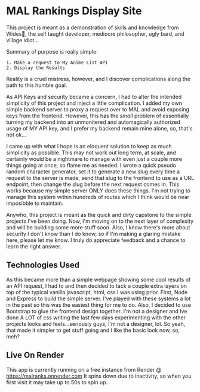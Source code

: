 # MAL Rankings Display Site

This project is meant as a demonstration of skills and knowledge from Wides🎸, the self taught developer, mediocre philosopher,
ugly bard, and village idiot...

Summary of purpose is really simple:

    1. Make a request to My Anime List API
    2. Display the Results

Reality is a cruel mistress, however, and I discover complications along the path to this humble goal.

As API Keys and security became a concern, I had to alter the intended simplicity of this project and inject a little complication. I
added my own simple backend server to proxy a request over to MAL and avoid exposing keys from the frontend. However, this has the
*small* problem of essentially turning my backend into an unmonitered and automagically authorized usage of MY API key, and I prefer
my backend remain mine alone, so, that's not ok...

I came up with what I hope is an eloquent solution to keep as much simplicity as possible. This may not work out long term, at scale,
and certainly would be a nightmare to manage with even just a couple more things going at once, so flame me as needed. I wrote a quick
pseudo random character generator, set it to generate a new slug every time a request to the server is made, send that slug to the frontend
to use as a URL endpoint, then change the slug before the next request comes in. This works because my simple server ONLY does these things.
I'm not trying to manage this system within hundreds of routes which I think would be near imposibble to maintain.

Anywho, this project is meant as the quick and dirty capstone to the simple projects I've been doing. Now, I'm moving on to the next layer of
complexity and will be building some more stuff soon. Also, I know there's more about security I don't know than I do know, so if I'm making a
glaring mistake here, please let me know. I truly do appreciate feedback and a chance to learn the right answer.

## Technologies Used

As this became more than a simple webpage showing some cool results of an API request, I had to and then decided to tack a couple extra layers
on top of the typical vanilla javascript, html, css I was using prior. First, Node and Express to build the simple server. I've played with these
systems a lot in the past so this was the easiest thing for me to do. Also, I decided to use Bootstrap to glue the frontend design together. I'm not
a designer and Ive done A LOT of css writing the last few days experimenting with the other projects looks and feels...seriously guys, I'm not a
designer, lol. So yeah, that made it simpler to get stuff going and I like the basic look now, so, meh?

## Live On Render

This app is currently running on a free instance from Render @ <https://malranks.onrender.com> It spins down due to inactivity, so when you first visit
it may take up to 50s to spin up.
